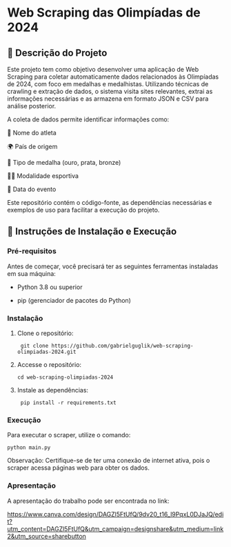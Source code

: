 # Web Scraping das Olimpíadas de 2024

## 📘 Descrição do Projeto

Este projeto tem como objetivo desenvolver uma aplicação de Web Scraping para coletar automaticamente dados relacionados às Olimpíadas de 2024, com foco em medalhas e medalhistas. Utilizando técnicas de crawling e extração de dados, o sistema visita sites relevantes, extrai as informações necessárias e as armazena em formato JSON e CSV para análise posterior.

A coleta de dados permite identificar informações como:

🥇 Nome do atleta

🌍 País de origem

🏅 Tipo de medalha (ouro, prata, bronze)

🏋️‍♀️ Modalidade esportiva

📅 Data do evento

Este repositório contém o código-fonte, as dependências necessárias e exemplos de uso para facilitar a execução do projeto.

## 🚀 Instruções de Instalação e Execução

### Pré-requisitos

Antes de começar, você precisará ter as seguintes ferramentas instaladas em sua máquina:

* Python 3.8 ou superior

* pip (gerenciador de pacotes do Python)

### Instalação

1. Clone o repositório:

        git clone https://github.com/gabrielguglik/web-scraping-olimpiadas-2024.git

2. Accesse o repositório:
   
       cd web-scraping-olimpiadas-2024

3. Instale as dependências:

        pip install -r requirements.txt

### Execução

Para executar o scraper, utilize o comando:

    python main.py

Observação: Certifique-se de ter uma conexão de internet ativa, pois o scraper acessa páginas web para obter os dados.

### Apresentação

A apresentação do trabalho pode ser encontrada no link: 

https://www.canva.com/design/DAGZl5FtUfQ/9dv20_t16_l9PqxL0DJaJQ/edit?utm_content=DAGZl5FtUfQ&utm_campaign=designshare&utm_medium=link2&utm_source=sharebutton
   

